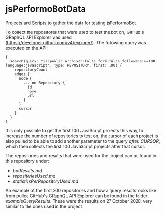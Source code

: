 # jsPerformoBotData
Projects and Scripts to gather the data for testing jsPerformoBot

To collect the repositores that were used to test the bot on, GitHub's GRaphQL API Explorer was used (https://developer.github.com/v4/explorer/). The following query was executed on the API:
```
{
  search(query: "is:public archived:false fork:false followers:>=100 language:javascript", type: REPOSITORY, first: 100) {
    repositoryCount
    edges {
      node {
        ... on Repository {
          id
          name
          url
        }
      }
      cursor
    }
  }
}
```

It is only possible to get the first 100 JavaScript projects this way, to increase the number of repositories to test on, the cursor of each project is also pulled to be able to add another parameter to the query *after: $CURSOR$*, which then collects the first 100 JavaScript projects after that cursor.

The repositories and results that were used for the project can be found in this repository under:
- $botResults.md$
- $repositoriesUsed.md$
- $statisticsPerRepositoryUsed.md$

An example of the first 300 repositories and how a query results looks like from  pulled GitHub's GRaphQL API Explorer can be found in the folder $exampleQueryResults$. These were the results on 27 October 2020, very similar to the ones used in the project.
